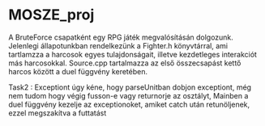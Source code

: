 # MOSZE_proj

A BruteForce csapatként egy RPG játék megvalósításán dolgozunk.
Jelenlegi állapotunkban rendelkezünk a Fighter.h könyvtárral, ami tartlamzza a harcosok egyes tulajdonságait, illetve kezdetleges interakciót más harcosokkal.
Source.cpp tartalmazza az első összecsapást kettő harcos között a duel függvény keretében. 

Task2 : Exceptiont úgy kéne, hogy parseUnitban dobjon exceptiont, még nem tudom hogy végig fusson-e vagy returnorje az osztályt, 
        Mainben a duel függvény kezelje az exceptionoket, amiket catch után retunöljenek, ezzel megszakítva a futtatást
